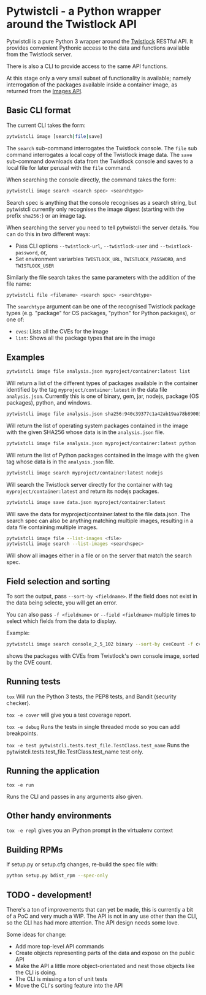 # Pytwistcli - a Python wrapper around the Twistlock API

Pytwistcli is a pure Python 3 wrapper around the [Twistlock] RESTful API. It
provides convenient Pythonic access to the data and functions available
from the Twistlock server.

There is also a CLI to provide access to the same API functions.

At this stage only a very small subset of functionality is available;
namely interrogation of the packages available inside a container image,
as returned from the [Images API].

[Twistlock]: https://www.twistlock.com/
[Images API]: https://docs.twistlock.com/docs/latest/api/api_reference.html#images_get

## Basic CLI format
The current CLI takes the form:
```sh
pytwistcli image [search|file|save]
```
The `search` sub-command interrogates the Twistlock console.
The `file` sub command interrogates a local copy of the Twistlock image
data.
The `save` sub-command downloads data from the Twistlock console and
saves to a local file for later perusal with the `file` command.

When searching the console directly, the command takes the form:
```sh
pytwistcli image search <search spec> <searchtype>
```
Search spec is anything that the console recognises as a search string,
but pytwistcli currently only recognises the image digest (starting with
the prefix `sha256:`) or an image tag.

When searching the server you need to tell pytwistcli the server
details. You can do this in two different ways:

 - Pass CLI options `--twistlock-url`, `--twistlock-user` and
   `--twistlock-password`, or,
 - Set environment variarbles `TWISTLOCK_URL`, `TWISTLOCK_PASSWORD`, and
   `TWISTLOCK_USER`

Similarly the file search takes the same parameters with the addition of
the file name:

```sh
pytwistcli file <filename> <search spec> <searchtype>
```

The `searchtype` argument can be one of the recognised Twistlock package
types (e.g. "package" for OS packages, "python" for Python packages), or
one of:

 - `cves`: Lists all the CVEs for the image
 - `list`: Shows all the package types that are in the image

## Examples

 ```sh
 pytwistcli image file analysis.json myproject/container:latest list
 ```

 Will return a list of the different types of packages available in the
 container identified by the tag `myproject/container:latest` in the
 data file `analysis.json`. Currently this is one of binary, gem, jar,
 nodejs, package (OS packages), python, and windows.

 ```sh
 pytwistcli image file analysis.json sha256:940c39377c1a42ab19aa78b890037092aefd17edacd7ec135b1abb6876ad011a packages
 ```

 Will return the list of operating system packages contained in the
 image with the given SHA256 whose data is in the `analysis.json` file.

 ```sh
 pytwistcli image file analysis.json myproject/container:latest python
 ```

 Will return the list of Python packages contained in the image with the
 given tag whose data is in the `analysis.json` file.

 ```sh
 pytwistcli image search myproject/container:latest nodejs
 ```

 Will search the Twistlock server directly for the container with tag `myproject/container:latest` and return its nodejs packages.

 ```sh
 pytwistcli image save data.json myproject/container:latest
 ```

 Will save the data for myproject/container:latest to the file
 data.json. The search spec can also be anything matching multiple
 images, resulting in a data file containing multiple images.

 ```sh
 pytwistcli image file --list-images <file>
 pytwistcli image search --list-images <searchspec>
 ```

 Will show all images either in a file or on the server that match the
 search spec.

## Field selection and sorting

To sort the output, pass `--sort-by <fieldname>`. If the field does
not exist in the data being selecte, you will get an error.

You can also pass `-f <fieldname>` or `--field <fieldname>` multiple
times to select which fields from the data to display.

Example:
```sh
pytwistcli image search console_2_5_102 binary --sort-by cveCount -f cveCount -f path
```
shows the packages with CVEs from Twistlock's own console image, sorted by the CVE
count.

## Running tests
`tox`
Will run the Python 3 tests, the PEP8 tests, and Bandit (security
checker).

`tox -e cover`
will give you a test coverage report.

`tox -e debug`
Runs the tests in single threaded mode so you can add breakpoints.

`tox -e test pytwistcli.tests.test_file.TestClass.test_name`
Runs the pytwistcli.tests.test_file.TestClass.test_name test only.

## Running the application
`tox -e run`

Runs the CLI and passes in any arguments also given.

## Other handy environments
`tox -e repl`
gives you an iPython prompt in the virtualenv context

## Building RPMs
If setup.py or setup.cfg changes, re-build the spec file with:

```sh
python setup.py bdist_rpm --spec-only
```
## TODO - development!
There's a ton of improvements that can yet be made, this is currently a
bit of a PoC and very much a WIP. The API is not in any use other than
the CLI, so the CLI has had more attention. The API design needs some
love.

Some ideas for change:
 - Add more top-level API commands
 - Create objects representing parts of the data and expose on the
   public API
 - Make the API a little more object-orientated and nest those objects
   like the CLI is doing.
 - The CLI is missing a ton of unit tests
 - Move the CLI's sorting feature into the API
